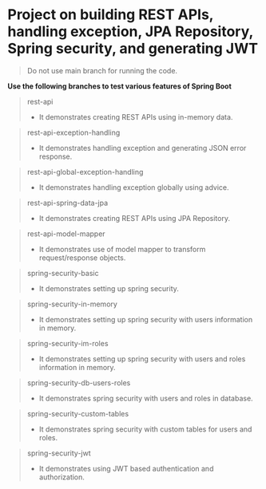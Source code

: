# Project on building REST APIs, handling exception, JPA Repository, Spring security, and generating JWT
>Do not use main branch for running the code.

**Use the following branches to test various features of Spring Boot**

> rest-api
>- It demonstrates creating REST APIs using in-memory data.

> rest-api-exception-handling
>- It demonstrates handling exception and generating JSON error response.

> rest-api-global-exception-handling
>- It demonstrates handling exception globally using advice.

> rest-api-spring-data-jpa
>- It demonstrates creating REST APIs using JPA Repository.

> rest-api-model-mapper
>- It demonstrates use of model mapper to transform request/response objects. 

> spring-security-basic
>- It demonstrates setting up spring security.

> spring-security-in-memory
>- It demonstrates setting up spring security with users information in memory.

> spring-security-im-roles
>- It demonstrates setting up spring security with users and roles information in memory.

> spring-security-db-users-roles
>- It demonstrates spring security with users and roles in database.

> spring-security-custom-tables
>- It demonstrates spring security with custom tables for users and roles.

> spring-security-jwt
>- It demonstrates using JWT based authentication and authorization.

